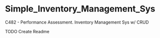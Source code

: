 # Simple_Inventory_Management_Sys
C482 - Performance Assessment. Inventory Management Sys w/ CRUD


TODO Create Readme
